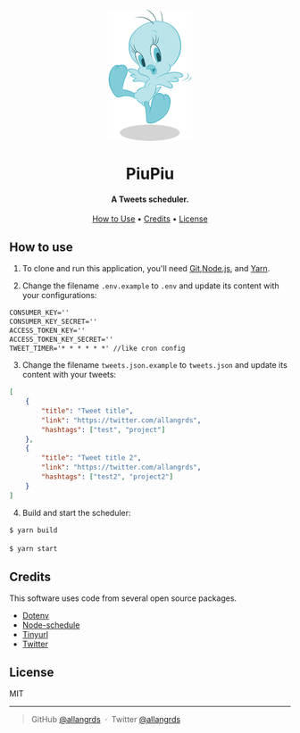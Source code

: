 <h1 align="center">
    <img src="https://raw.githubusercontent.com/allangrds/PiuPiu/master/piupiu.png"
    alt="PiuPiu" width="150" />
  <br/>
  <br/>
    PiuPiu
  <br>
</h1>

<h4 align="center">A Tweets scheduler.</h4>

<p align="center">
  <a href="#how-to-use">How to Use</a> •
  <a href="#credits">Credits</a> •
  <a href="#license">License</a>
</p>

## How to use


1. To clone and run this application, you'll need [Git](https://git-scm.com),[Node.js](https://nodejs.org/en/download/), and [Yarn](https://yarnpkg.com/pt-BR/).

2. Change the filename `.env.example` to `.env` and update its content with your configurations:

```env
CONSUMER_KEY=''
CONSUMER_KEY_SECRET=''
ACCESS_TOKEN_KEY=''
ACCESS_TOKEN_KEY_SECRET=''
TWEET_TIMER='* * * * * *' //like cron config
```

3. Change the filename `tweets.json.example` to `tweets.json` and update its content with your tweets:

```json
[
    {
        "title": "Tweet title",
        "link": "https://twitter.com/allangrds",
        "hashtags": ["test", "project"]
    },
    {
        "title": "Tweet title 2",
        "link": "https://twitter.com/allangrds",
        "hashtags": ["test2", "project2"]
    }
]
```

4. Build and start the scheduler:

```bash
$ yarn build

$ yarn start
```

## Credits

This software uses code from several open source packages.

* [Dotenv](https://github.com/motdotla/dotenv)
* [Node-schedule](https://github.com/node-schedule/node-schedule)
* [Tinyurl](https://github.com/JeffResc/TinyURL-Node.js)
* [Twitter](https://www.npmjs.com/package/twitter)

## License

MIT

---

> GitHub [@allangrds](https://github.com/allangrds) &nbsp;&middot;&nbsp;
> Twitter [@allangrds](https://twitter.com/allangrds)
